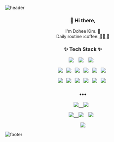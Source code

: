 ![header](https://capsule-render.vercel.app/api?type=slice&color=auto&height=300&section=header&text=Dohee%20Kim&fontSize=90&animation=fadeIn)

<h3 align="center"> 👋 Hi there,</h3>
<p align="center">
I'm Dohee Kim. 🌱 <br>
Daily routine :coffee:,👩‍💻,🧘
</p>

<h3 align="center">✨ Tech Stack ✨ </h3>

<p align="center">
  <img src="https://img.shields.io/badge/typescript%20-%23007ACC.svg?&style=for-the-badge&logo=typescript&logoColor=white"/>&nbsp;&nbsp;&nbsp;
  <img src="https://img.shields.io/badge/node.js%20-%2343853D.svg?&style=for-the-badge&logo=node.js&logoColor=white"/>&nbsp;&nbsp;&nbsp;
  <img src="https://img.shields.io/badge/python%20-%2314354C.svg?&style=for-the-badge&logo=python&logoColor=white"/>&nbsp;&nbsp;&nbsp;
</p>
<p align="center">
  <img src="https://img.shields.io/badge/react%20-%2320232a.svg?&style=flat-square&logo=react&logoColor=%2361DAFB"/>&nbsp;&nbsp;
  <img src="https://img.shields.io/badge/redux%20-%23593d88.svg?&style=flat-square&logo=redux&logoColor=white"/>&nbsp;&nbsp;
  <img src="https://img.shields.io/badge/vuejs%20-%2335495e.svg?&style=flat-square&logo=vue.js&logoColor=%234FC08D"/>&nbsp;&nbsp;
  <img src="https://img.shields.io/badge/Django-092E20?style=flat-square&logo=Django&logoColor=white"/>&nbsp;&nbsp;
  <img src="https://img.shields.io/badge/AWS%20-%23FF9900.svg?&style=flat-square&logo=amazon-aws&logoColor=white"/>&nbsp;&nbsp;
  <img src="https://img.shields.io/badge/nginx%20-%23009639.svg?&style=flat-square&logo=nginx&logoColor=white"/>&nbsp;&nbsp;
</p>
<p align="center">
  <img src="https://img.shields.io/badge/jenkins%20-%232C5263.svg?&style=flat-square&logo=jenkins&logoColor=white"/>&nbsp;&nbsp;
  <img src ="https://img.shields.io/badge/postgres-%23316192.svg?&style=flat-square&logo=postgresql&logoColor=white"/>&nbsp;&nbsp;
  <img src ="https://img.shields.io/badge/MongoDB-%234ea94b.svg?&style=flat-square&logo=mongodb&logoColor=white"/>&nbsp;&nbsp;
  <img src="https://img.shields.io/badge/docker%20-%230db7ed.svg?&style=flat-square&logo=docker&logoColor=white"/>&nbsp;&nbsp;
  <img src="https://img.shields.io/badge/kubernetes%20-%23326ce5.svg?&style=fflat-square&logo=kubernetes&logoColor=white"/>&nbsp;&nbsp;
  <img src="https://img.shields.io/badge/Jupyter%20-%23F37626.svg?&style=flat-square&logo=Jupyter&logoColor=white" />&nbsp;&nbsp;
</p>

<h3 align="center">•••</h3>

<p align="center" align="right">
  <a target="_blank" href="https://hadong.dev/TIL"><img src="http://img.shields.io/badge/-TIL-yellow?style=flat-square&logo=github&locoColor=white"</a>&nbsp;&nbsp;&nbsp;
  <a target="_blank" href="https://metleeha.tistory.com"><img src="https://img.shields.io/badge/Blog-%2312100E.svg?&style=flat-square&logo=dev.to&logoColor=white" /></a>&nbsp;&nbsp;&nbsp;
</p>
<p align="center" align="right">
    <a target="_blank" href="https://www.linkedin.com/in/hadongme/"><img src="http://img.shields.io/badge/-LinkedIn-blue?style=flat-square&logo=Linkedin&logoColor=white&&locoColor=white"</a>&nbsp;&nbsp;&nbsp;
    <a target="_blank" target="_blank"href="https://twitter.com/hadonglee"><img src="https://img.shields.io/badge/twitter-%231DA1F2.svg?&style=flat-square&logo=twitter&logoColor=white" /></a>&nbsp;&nbsp;&nbsp;
  <a target="_blank" href="mailto:hadongme@gmail.com?subject=Hello%20Ileri,%20From%20Github"><img src="https://img.shields.io/badge/gmail-%23D14836.svg?&style=flat-square&logo=gmail&logoColor=white" /></a>&nbsp;&nbsp;&nbsp;
</p>
<p align="center">
  <a target="_blank" href="https://hits.seeyoufarm.com"><img src="https://hits.seeyoufarm.com/api/count/incr/badge.svg?url=https%3A%2F%2Fgithub.com%2Fmetleeha%2Fhit-counter&count_bg=%2379BDF1&title_bg=%238C8C8C&icon=&icon_color=%23E98CC9&title=hits&edge_flat=false"/></a>
</p>

![footer](https://capsule-render.vercel.app/api?type=slice&color=auto&height=300&section=footer&fontSize=90&rotate=-180)
